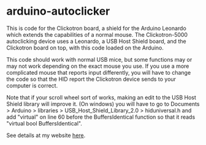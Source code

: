 # arduino-autoclicker

This is code for the Clickotron board, a shield for the Arduino Leonardo which extends the capabilities of a normal mouse. The Clickotron-5000 autoclicking device uses a Leonardo, a USB Host Shield board, and the Clickotron board on top, with this code loaded on the Arduino.

This code should work with normal USB mice, but some functions may or may not work depending on the exact mouse you use. If you use a more complicated mouse that reports input differently, you will have to change the code so that the HID report the Clickotron device sends to your computer is correct.

Note that if your scroll wheel sort of works, making an edit to the USB Host Shield library will improve it. (On windows) you will have to go to Documents > Arduino > libraries > USB_Host_Shield_Library_2.0 > hiduniversal.h and add "virtual" on line 60 before the BuffersIdentical function so that it reads "virtual bool BuffersIdentical".

See details at my website [here](https://www.ramseyboyce.com/bigger_projects/arduino_autoclicker.html).
